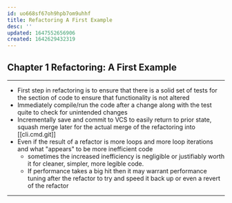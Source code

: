 ```yaml
---
id: uo668sf67oh9hpb7om9uhhf
title: Refactoring A First Example
desc: ''
updated: 1647552656906
created: 1642629432319
---
```


## Chapter 1 Refactoring: A First Example

---

- First step in refactoring is to ensure that there is a solid set of tests for the section of code to ensure that functionality is not altered
- Immediately compile/run the code after a change along with the test quite to check for unintended changes
- Incrementally save and commit to VCS to easily return to prior state, squash merge later for the actual merge of the refactoring into [[cli.cmd.git]]
- Even if the result of a refactor is more loops and more loop iterations and what "appears" to be more inefficient code
  - sometimes the increased inefficiency is negligible or justifiably worth it for cleaner, simpler, more legible code.
  - If performance takes a big hit then it may warrant performance tuning after the refactor to try and speed it back up or even a revert of the refactor

---
